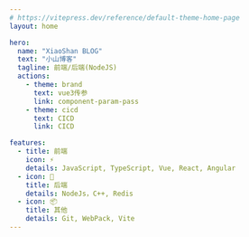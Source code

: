 ```yaml
---
# https://vitepress.dev/reference/default-theme-home-page
layout: home

hero:
  name: "XiaoShan BLOG"
  text: "小山博客"
  tagline: 前端/后端(NodeJS)
  actions:
    - theme: brand     
      text: vue3传参
      link: component-param-pass
    - theme: cicd
      text: CICD
      link: CICD

features:
  - title: 前端
    icon: ⚡️
    details: JavaScript, TypeScript, Vue, React, Angular
  - icon: 🤔
    title: 后端
    details: NodeJs，C++, Redis
  - icon: 📦
    title: 其他
    details: Git, WebPack, Vite
---
```


<style>
  :root {
    --vp-home-hero-name-color: transparent;
    --vp-home-hero-name-background: -webkit-linear-gradient(120deg, #db34fe, #41d1ff)
  }
</style>